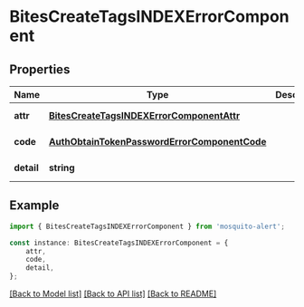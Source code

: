# BitesCreateTagsINDEXErrorComponent


## Properties

Name | Type | Description | Notes
------------ | ------------- | ------------- | -------------
**attr** | [**BitesCreateTagsINDEXErrorComponentAttr**](BitesCreateTagsINDEXErrorComponentAttr.md) |  | [default to undefined]
**code** | [**AuthObtainTokenPasswordErrorComponentCode**](AuthObtainTokenPasswordErrorComponentCode.md) |  | [default to undefined]
**detail** | **string** |  | [default to undefined]

## Example

```typescript
import { BitesCreateTagsINDEXErrorComponent } from 'mosquito-alert';

const instance: BitesCreateTagsINDEXErrorComponent = {
    attr,
    code,
    detail,
};
```

[[Back to Model list]](../README.md#documentation-for-models) [[Back to API list]](../README.md#documentation-for-api-endpoints) [[Back to README]](../README.md)
